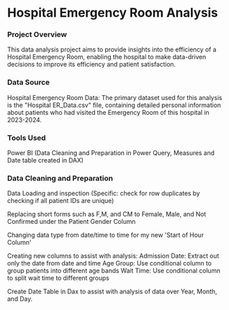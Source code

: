 # Hospital Emergency Room Analysis


### Project Overview
This data analysis project aims to provide insights into the efficiency of a Hospital Emergency Room, enabling the hospital to make data-driven decisions to improve its efficiency and patient satisfaction.

### Data Source
Hospital Emergency Room Data: The primary dataset used for this analysis is the "Hospital ER_Data.csv" file, containing detailed personal information about patients who had visited the Emergency Room of this hospital in 2023-2024.

### Tools Used
Power BI (Data Cleaning and Preparation in Power Query, Measures and Date table created in DAX)

### Data Cleaning and Preparation

Data Loading and inspection (Specific: check for row duplicates by checking if all patient IDs are unique)

Replacing short forms such as F,M, and CM to Female, Male, and Not Confirmed under the Patient Gender Column

Changing data type from date/time to time for my new 'Start of Hour Column'

Creating new columns to assist with analysis:
Admission Date: Extract out only the date from date and time 
Age Group: Use conditional column to group patients into different age bands
Wait Time: Use conditional column to split wait time to different groups

Create Date Table in Dax to assist with analysis of data over Year, Month, and Day.




    
